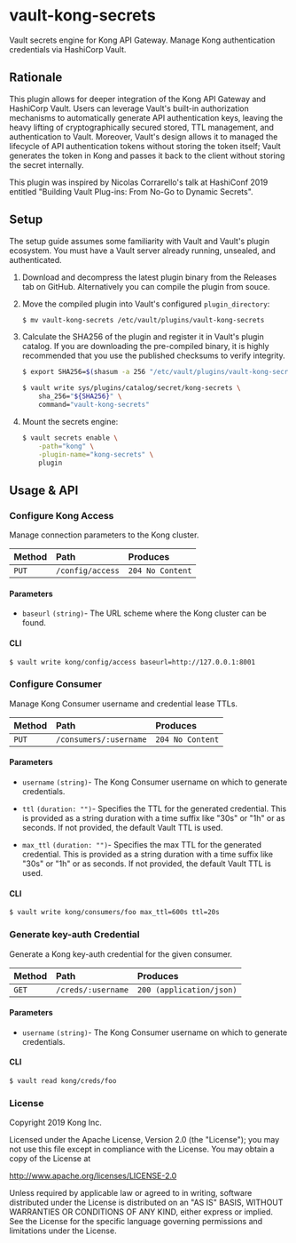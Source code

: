 # vault-kong-secrets

Vault secrets engine for Kong API Gateway. Manage Kong authentication credentials
via HashiCorp Vault.

## Rationale

This plugin allows for deeper integration of the Kong API Gateway and HashiCorp
Vault. Users can leverage Vault's built-in authorization mechanisms to automatically
generate API authentication keys, leaving the heavy lifting of cryptographically
secured stored, TTL management, and authentication to Vault. Moreover, Vault's
design allows it to managed the lifecycle of API authentication tokens without
storing the token itself; Vault generates the token in Kong and passes it back
to the client without storing the secret internally.

This plugin was inspired by Nicolas Corrarello's talk at HashiConf 2019 entitled
"Building Vault Plug-ins: From No-Go to Dynamic Secrets".

## Setup

The setup guide assumes some familiarity with Vault and Vault's plugin
ecosystem. You must have a Vault server already running, unsealed, and
authenticated.

1. Download and decompress the latest plugin binary from the Releases tab on
GitHub. Alternatively you can compile the plugin from souce.

1. Move the compiled plugin into Vault's configured `plugin_directory`:

    ```sh
    $ mv vault-kong-secrets /etc/vault/plugins/vault-kong-secrets
    ```

1. Calculate the SHA256 of the plugin and register it in Vault's plugin catalog.
If you are downloading the pre-compiled binary, it is highly recommended that
you use the published checksums to verify integrity.

    ```sh
    $ export SHA256=$(shasum -a 256 "/etc/vault/plugins/vault-kong-secrets" | cut -d' ' -f1)

    $ vault write sys/plugins/catalog/secret/kong-secrets \
        sha_256="${SHA256}" \
        command="vault-kong-secrets"
    ```

1. Mount the secrets engine:

    ```sh
    $ vault secrets enable \
        -path="kong" \
        -plugin-name="kong-secrets" \
        plugin
    ```

## Usage & API

### Configure Kong Access

Manage connection parameters to the Kong cluster.

| Method   | Path                         | Produces                 |
| :------- | :--------------------------- | :----------------------- |
| `PUT`    | `/config/access`             | `204 No Content`         |

#### Parameters

* `baseurl` `(string)`- The URL scheme where the Kong cluster can be found.

#### CLI

```
$ vault write kong/config/access baseurl=http://127.0.0.1:8001
```

### Configure Consumer

Manage Kong Consumer username and credential lease TTLs.

| Method   | Path                         | Produces                 |
| :------- | :--------------------------- | :----------------------- |
| `PUT`    | `/consumers/:username`       | `204 No Content`         |

#### Parameters

* `username` `(string)`- The Kong Consumer username on which to generate credentials.

* `ttl` `(duration: "")`- Specifies the TTL for the generated credential. This
is provided as a string duration with a time suffix like "30s" or "1h" or as
seconds. If not provided, the default Vault TTL is used.

* `max_ttl` `(duration: "")`- Specifies the max TTL for the generated credential.
This is provided as a string duration with a time suffix like "30s" or "1h" or
as seconds. If not provided, the default Vault TTL is used.

#### CLI

```
$ vault write kong/consumers/foo max_ttl=600s ttl=20s
```

### Generate key-auth Credential

Generate a Kong key-auth credential for the given consumer.

| Method   | Path                         | Produces                 |
| :------- | :--------------------------- | :----------------------- |
| `GET`    | `/creds/:username`           | `200 (application/json)` |

#### Parameters

* `username` `(string)`- The Kong Consumer username on which to generate credentials.

#### CLI

```
$ vault read kong/creds/foo
```

### License

Copyright 2019 Kong Inc.

Licensed under the Apache License, Version 2.0 (the "License");
you may not use this file except in compliance with the License.
You may obtain a copy of the License at

   http://www.apache.org/licenses/LICENSE-2.0

Unless required by applicable law or agreed to in writing, software
distributed under the License is distributed on an "AS IS" BASIS,
WITHOUT WARRANTIES OR CONDITIONS OF ANY KIND, either express or implied.
See the License for the specific language governing permissions and
limitations under the License.
